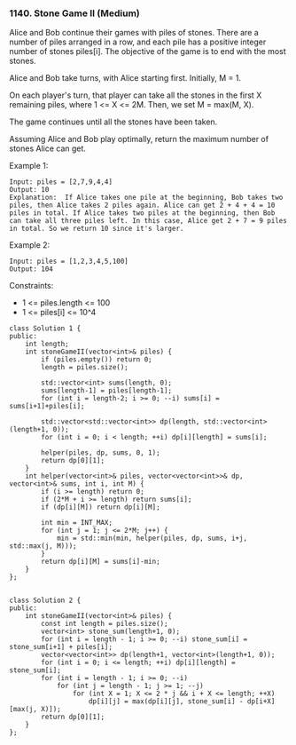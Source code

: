### 1140. Stone Game II (Medium)

Alice and Bob continue their games with piles of stones.  There are a number of piles arranged in a row, and each pile has a positive integer number of stones piles[i].  The objective of the game is to end with the most stones. 

Alice and Bob take turns, with Alice starting first.  Initially, M = 1.

On each player's turn, that player can take all the stones in the first X remaining piles, where 1 <= X <= 2M.  Then, we set M = max(M, X).

The game continues until all the stones have been taken.

Assuming Alice and Bob play optimally, return the maximum number of stones Alice can get.

Example 1:

```
Input: piles = [2,7,9,4,4]
Output: 10
Explanation:  If Alice takes one pile at the beginning, Bob takes two piles, then Alice takes 2 piles again. Alice can get 2 + 4 + 4 = 10 piles in total. If Alice takes two piles at the beginning, then Bob can take all three piles left. In this case, Alice get 2 + 7 = 9 piles in total. So we return 10 since it's larger. 
```
Example 2:

```
Input: piles = [1,2,3,4,5,100]
Output: 104
```

Constraints:

- 1 <= piles.length <= 100
- 1 <= piles[i] <= 10^4

```
class Solution 1 {
public:
    int length;
    int stoneGameII(vector<int>& piles) {
        if (piles.empty()) return 0;
        length = piles.size();
        
        std::vector<int> sums(length, 0);
        sums[length-1] = piles[length-1];
        for (int i = length-2; i >= 0; --i) sums[i] = sums[i+1]+piles[i];
        
        std::vector<std::vector<int>> dp(length, std::vector<int>(length+1, 0));
        for (int i = 0; i < length; ++i) dp[i][length] = sums[i];
        
        helper(piles, dp, sums, 0, 1);
        return dp[0][1];
    }
    int helper(vector<int>& piles, vector<vector<int>>& dp, vector<int>& sums, int i, int M) {
        if (i >= length) return 0; 
        if (2*M + i >= length) return sums[i];  
        if (dp[i][M]) return dp[i][M];
        
        int min = INT_MAX;
        for (int j = 1; j <= 2*M; j++) {
            min = std::min(min, helper(piles, dp, sums, i+j, std::max(j, M)));
        }
        return dp[i][M] = sums[i]-min;
    }
};


class Solution 2 {
public:
    int stoneGameII(vector<int>& piles) {
        const int length = piles.size();
        vector<int> stone_sum(length+1, 0);
        for (int i = length - 1; i >= 0; --i) stone_sum[i] = stone_sum[i+1] + piles[i];
        vector<vector<int>> dp(length+1, vector<int>(length+1, 0));
        for (int i = 0; i <= length; ++i) dp[i][length] = stone_sum[i];
        for (int i = length - 1; i >= 0; --i) 
            for (int j = length - 1; j >= 1; --j) 
                for (int X = 1; X <= 2 * j && i + X <= length; ++X) 
                    dp[i][j] = max(dp[i][j], stone_sum[i] - dp[i+X][max(j, X)]);
        return dp[0][1];
    }
};
```
